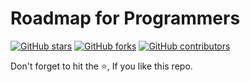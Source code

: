 
# Roadmap for Programmers

[![GitHub stars](https://img.shields.io/github/stars/lov3five/roadmap)](https://github.com/lov3five/roadmap/stargazers)
[![GitHub forks](https://img.shields.io/github/forks/lov3five/roadmap?color=blue)](https://github.com/lov3five/roadmap/forks)
[![GitHub contributors](https://img.shields.io/github/contributors/lov3five/roadmap?color=blue)](https://github.com/lov3five/roadmap/network)



Don't forget to hit the ⭐, If you like this repo.